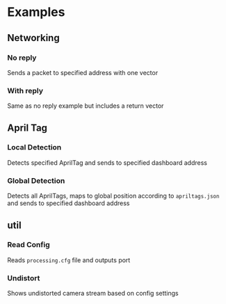 # Examples
## Networking
### No reply
Sends a packet to specified address with one vector
### With reply
Same as no reply example but includes a return vector
## April Tag
### Local Detection
Detects specified AprilTag and sends to specified dashboard address
### Global Detection
Detects all AprilTags, maps to global position according to `apriltags.json` and sends to specified dashboard address
## util
### Read Config
Reads `processing.cfg` file and outputs port
### Undistort
Shows undistorted camera stream based on config settings